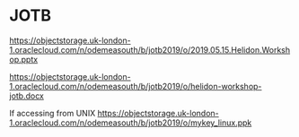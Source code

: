 # JOTB
https://objectstorage.uk-london-1.oraclecloud.com/n/odemeasouth/b/jotb2019/o/2019.05.15.Helidon.Workshop.pptx

https://objectstorage.uk-london-1.oraclecloud.com/n/odemeasouth/b/jotb2019/o/helidon-workshop-jotb.docx

If accessing from UNIX
https://objectstorage.uk-london-1.oraclecloud.com/n/odemeasouth/b/jotb2019/o/mykey_linux.ppk
